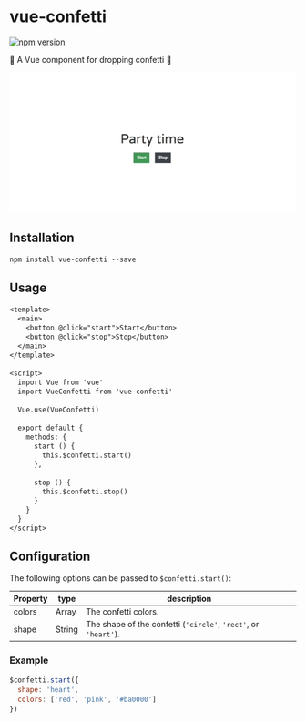 # vue-confetti

[![npm version](https://badge.fury.io/js/vue-confetti.svg)](https://badge.fury.io/js/vue-confetti)

:tada: A Vue component for dropping confetti :tada:

![Example animation](example.gif)

## Installation

```
npm install vue-confetti --save
```

## Usage

``` vue
<template>
  <main>
    <button @click="start">Start</button>
    <button @click="stop">Stop</button>
  </main>
</template>

<script>
  import Vue from 'vue'
  import VueConfetti from 'vue-confetti'

  Vue.use(VueConfetti)

  export default {
    methods: {
      start () {
        this.$confetti.start()
      },

      stop () {
        this.$confetti.stop()
      }
    }
  }
</script>
```

## Configuration

The following options can be passed to `$confetti.start()`:

| Property | type   | description                                                     |
|----------|--------|-----------------------------------------------------------------|
| colors   | Array  | The confetti colors.                                            |
| shape    | String | The shape of the confetti (`'circle'`, `'rect'`, or `'heart'`). |

### Example

``` js
$confetti.start({
  shape: 'heart',
  colors: ['red', 'pink', '#ba0000']
})
```
